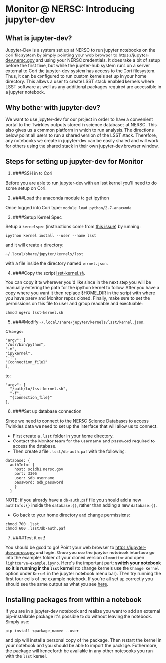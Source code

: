 # Monitor @ NERSC: Introducing jupyter-dev

## What is jupyter-dev?
  Jupyter-Dev is a system set up at NERSC to run jupyter notebooks on the cori filesystem by simply pointing your web browser to https://jupyter-dev.nersc.gov and using your NERSC credentials. It does take a bit of setup before the first time, but while the jupyter-hub system runs on a server external to Cori the jupyter-dev system has access to the Cori filesystem. Thus, it can be configured to run custom kernels set up in your home directory. This allows a user to create LSST stack enabled kernels where LSST software as well as any additional packages required are accessible in a jupyter notebook.
  
## Why bother with jupyter-dev?
  We want to use jupyter-dev for our project in order to have a convenient portal to the Twinkles outputs stored in science databases at NERSC. This also gives us a common platform in which to run analysis. The directions below point all users to run a shared version of the LSST stack. Therefore, any notebooks we create in jupyter-dev can be easily shared and will work for others using the shared stack in their own jupyter-dev browser window.

## Steps for setting up jupyter-dev for Monitor

1. ####SSH in to Cori

  Before you are able to run jupyter-dev with an lsst kernel you'll need to do some setup on Cori.

2. ####Load the anaconda module to get ipython

  Once logged into Cori type: `module load python/2.7-anaconda`

3. ####Setup Kernel Spec

  Setup a `kernelspec` (instructions come from [this issue](https://github.com/jupyterhub/jupyterhub/issues/847#issuecomment-267044166)) by running:
  
  `ipython kernel install --user --name lsst`
  
  and it will create a directory:
  
  `~/.local/share/jupyter/kernels/lsst`
  
  with a file inside the directory named `kernel.json`.
  
4. ####Copy the script [lsst-kernel.sh](lsst-kernel.sh).

 You can copy it to wherever you'd like since in the next step you will be manually entering the path for the ipython kernel to follow. After you have a copy where you want it then replace $HOME_DIR in the script with where you have pserv and Monitor repos cloned. Finally, make sure to set the permissions on this file to user and group readable and exectuable:
 
 `chmod ug+rx lsst-kernel.sh`

5. ####Modify `~/.local/share/jupyter/kernels/lsst/kernel.json`.

  Change:
  
  ```
 "argv": [
  "/usr/bin/python",
  "-m",
  "ipykernel",
  "-f",
  "{connection_file}"
 ],
 ```
 
 to:
 
 ```
 "argv": [   
   "/path/to/lsst-kernel.sh",   
   "-f",   
   "{connection_file}" 
 ],
 ```
 
6. ####Set up database connection

  Since we need to connect to the NERSC Science Databases to access Twinkles data we need to set up the interface that will allow us to connect.
  * First create a `.lsst` folder in your home directory.
  * Contact the Monitor team for the username and password required to access the database.
  * Then create a file `.lsst/db-auth.paf` with the following:
  ```
  database: {
    authInfo: {
      host: scidb1.nersc.gov
      port: 3306
      user: $db_username
      password: $db_password
      }
    }
  ```
  NOTE: if you already have a `db-auth.paf` file you should add a new `authInfo:{}` inside the `database:{}`, rather than adding a new `database:{}`.
   * Go back to your home directory and change permissions:
   ```
   chmod 700 .lsst
   chmod 600 .lsst/db-auth.paf
   ```
 
7. ####Test it out!

 You should be good to go! Point your web browser to https://jupyter-dev.nersc.gov and login. Once you see the jupyter notebook interface go into the examples folder of your cloned version of `monitor` and open `lightcurve-example.ipynb`. Here's the important part: **switch your notebook so it is running in the `lsst` kernel** (to change kernels use the `Change Kernel` option under `Kernel` in the jupyter notebook menu bar). Then try running the first four cells of the example notebook. If you're all set up correctly you should see the same output as what you see [here](../examples/lightcurve_example.ipynb).
 
## Installing packages from within a notebook
  If you are in a jupyter-dev notebook and realize you want to add an external pip-installable package it's possible to do without leaving the notebook. Simply use:
  ```
  pip install <package_name> --user
  ```
  and pip will install a personal copy of the package. Then restart the kernel in your notebook and you should be able to import the package. Futhermore, the package will henceforth be available in any other notebooks you run with the `lsst` kernel.

